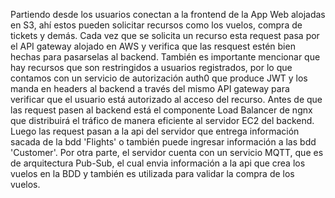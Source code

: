 Partiendo desde los usuarios conectan a la frontend de la App Web alojadas en S3, ahí estos pueden solicitar recursos como los vuelos, compra de tickets y demás.
Cada vez que se solicita un recurso esta request pasa por el API gateway alojado en AWS y verifica que las resquest estén bien hechas para pasarselas al backend. También es importante mencionar que hay recursos que son restringidos a usuarios registrados, por lo que contamos con un servicio de autorización auth0 que produce JWT y los manda en headers al backend a través del mismo API gateway para verificar que el usuario está autorizado al acceso del recurso.
Antes de que las request pasen al backend está el componente Load Balancer de ngnx que distribuirá el tráfico de manera eficiente al servidor EC2 del backend.
Luego las request pasan a la api del servidor que entrega información sacada de la bdd 'Flights' o también puede ingresar información a las bdd 'Customer'. 
Por otra parte, el servidor cuenta con un servicio MQTT, que es de arquitectura Pub-Sub, el cual envia información a la api que crea los vuelos en la BDD y también es utilizada para validar la compra de los vuelos.